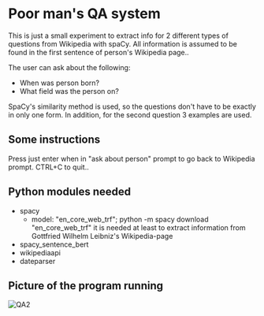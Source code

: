# Poor man's QA system

This is just a small experiment to extract info for 2 different types of questions from Wikipedia with spaCy. All information is assumed to be found in the first sentence of person's Wikipedia page..

The user can ask about the following:
- When was person born?
- What field was the person on?

SpaCy's similarity method is used, so the questions don't have to be exactly in only one form. In addition, for the second question 3 examples are used.

## Some instructions

Press just enter when in "ask about person" prompt to go back to Wikipedia prompt.
CTRL+C to quit..

## Python modules needed

- spacy
  - model: "en_core_web_trf"; python -m spacy download "en_core_web_trf"
    it is needed at least to extract information from Gottfried Wilhelm Leibniz's Wikipedia-page
- spacy_sentence_bert
- wikipediaapi
- dateparser

## Picture of the program running

![QA2](https://github.com/tickBit/Poor-mans-QA/assets/61118857/6cee8bd8-8cf4-4e6c-8d2f-126a1c12a132)

